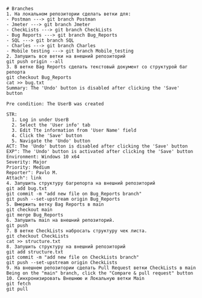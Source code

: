     # Branches
    1. На локальном репозитории сделать ветки для:
    - Postman ---> git branch Postman
    - Jmeter ---> git branch Jmeter
    - CheckLists ---> git branch CheckLists
    - Bug Reports ---> git branch Bug_Reports
    - SQL ---> git branch SQL
    - Charles ---> git branch Charles
    - Mobile testing ---> git branch Mobile_testing
    2. Запушить все ветки на внешний репозиторий
    git push origin --all
    3. В ветке Bag Reports сделать текстовый документ со структурой баг репорта
    git checkout Bug_Reports
    cat >> bug.txt
    Summary: The 'Undo' button is disabled after clicking the 'Save' button

    Pre condition: The UserB was created

    STR:
      1. Log in under UserB
      2. Select the 'User info' tab
      3. Edit Tte information from 'User Name' field
      4. Click the 'Save' button
      5. Navigate the 'Undo' button
    ACT: The 'Undo' button is disabled after clicking the 'Save' button
    EXP": The 'Undo' button is activated after clicking the 'Save' button
    Environment: Windows 10 x64
    Severity: Major
    Priority: Medium
    Reporter": Pavlo M.
    Attach": link
    4. Запушить структуру багрепорта на внешний репозиторий
    git add bug.txt
    git commit -m "add new file on Bug_Reports branch"
    git push --set-upstream origin Bug_Reports
    5. Вмержить ветку Bag Reports в main
    git checkout main
    git merge Bug_Reports
    6. Запушить main на внешний репозиторий.
    git push
    7. В ветке CheckLists набросать структуру чек листа.
    git checkout CheckLists
    cat >> structure.txt
    8. Запушить структуру на внешний репозиторий
    git add structure.txt 
    git commit -m "add new file on CheckLists branch"
    git push --set-upstream origin CheckLists
    9. На внешнем репозитории сделать Pull Request ветки CheckLists в main
    Being on the "main" branch, click the "Compare & pull request" button
    10. Синхронизировать Внешнюю и Локальную ветки Main
    git fetch
    git pull
